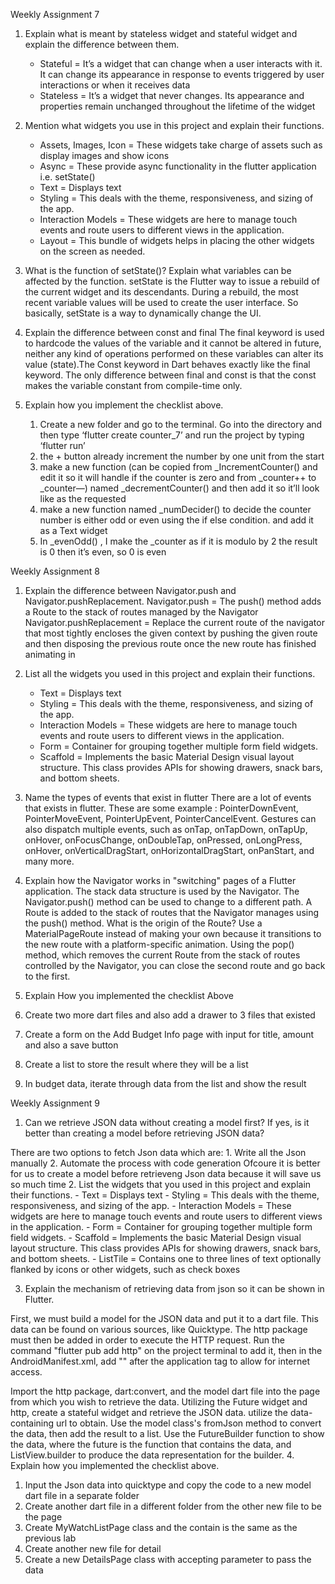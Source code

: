 Weekly Assignment 7
1. Explain what is meant by stateless widget and stateful widget and explain the difference between them.
	
	- Stateful = It’s a widget that can change when a user interacts with it. It can change its appearance in response to events triggered by user interactions or when it receives data
	- Stateless = It’s a widget that never changes. Its appearance and properties remain unchanged throughout the lifetime of the widget
2. Mention what widgets you use in this project and explain their functions.
	- Assets, Images, Icon = These widgets take charge of assets such as display images and show icons
	-  Async = These provide async functionality in the flutter application i.e. setState()
	- Text = Displays text
	- Styling = This deals with the theme, responsiveness, and sizing of the app.
	- Interaction Models = These widgets are here to manage touch events and route users to different views in the application.
	- Layout = This bundle of widgets helps in placing the other widgets on the screen as needed.

3. What is the function of setState()? Explain what variables can be affected by the function.
setState is the Flutter way to issue a rebuild of the current widget and its descendants. During a rebuild, the most recent variable values will be used to create the user interface. So basically, setState is a way to dynamically change the UI.

4. Explain the difference between const and final
	The final keyword is used to hardcode the values of the variable and it cannot be altered in future, neither any kind of operations performed on these variables can alter its value (state).The Const keyword in Dart behaves exactly like the final keyword. The only difference between final and const is that the const makes the variable constant from compile-time only.

5. Explain how you implement the checklist above.
	1. Create a new folder and go to the terminal. Go into the directory and then type ‘flutter create counter_7’ and run the project by typing ‘flutter run’
	1. the + button already increment the number by one unit from the start
	2. make a new function (can be copied from _IncrementCounter() and edit it so it will handle if the counter is zero and from _counter++ to _counter—) named _decrementCounter() and then add it so it’ll look like as the requested
	3. make a new function named _numDecider() to decide the counter number is either odd or even using the if else condition. and add it as a Text widget
	4. In _evenOdd() , I make the _counter as if it is modulo by 2 the result is 0 then it’s even, so 0 is even
	

Weekly Assignment 8
1. Explain the difference between Navigator.push and Navigator.pushReplacement.
Navigator.push = The push() method adds a Route to the stack of routes managed by the Navigator
Navigator.pushReplacement = Replace the current route of the navigator that most tightly encloses the given context by pushing the given route and then disposing the previous route once the new route has finished animating in

2. List all the widgets you used in this project and explain their functions.
	- Text = Displays text
	- Styling = This deals with the theme, responsiveness, and sizing of the app.
	- Interaction Models = These widgets are here to manage touch events and route users to different views in the application.
	- Form = Container for grouping together multiple form field widgets.
	- Scaffold = Implements the basic Material Design visual layout structure. This class provides APIs for showing drawers, snack bars, and bottom sheets.
3. Name the types of events that exist in flutter
There are a lot of events that exists in flutter. These are some example : 
PointerDownEvent, PointerMoveEvent, PointerUpEvent, PointerCancelEvent. Gestures can also dispatch multiple events, such as onTap, onTapDown, onTapUp, onHover, onFocusChange, onDoubleTap, onPressed, onLongPress, onHover, onVerticalDragStart, onHorizontalDragStart, onPanStart, and many more.

4. Explain how the Navigator works in "switching" pages of a Flutter application.
The stack data structure is used by the Navigator. The Navigator.push() method can be used to change to a different path. A Route is added to the stack of routes that the Navigator manages using the push() method. What is the origin of the Route? Use a MaterialPageRoute instead of making your own because it transitions to the new route with a platform-specific animation. Using the pop() method, which removes the current Route from the stack of routes controlled by the Navigator, you can close the second route and go back to the first.

5. Explain How you implemented the checklist Above
1. Create two more dart files and also add a drawer to 3 files that existed
2. Create a form on the Add Budget Info page with input for title, amount and also a save button
3. Create a list to store the result where they will be a list
4. In budget data, iterate through data from the list and show the result


Weekly Assignment 9
1. Can we retrieve JSON data without creating a model first? If yes, is it better than creating a model before retrieving JSON data?

There are two options to fetch Json data which are: 1. Write all the Json manually 2. Automate the process with code generation
Ofcoure it is better for us to create a model before retrieveng Json data because it will save us so much time
2. List the widgets that you used in this project and explain their functions.
	- Text = Displays text
	- Styling = This deals with the theme, responsiveness, and sizing of the app.
	- Interaction Models = These widgets are here to manage touch events and route users to different views in the application.
	- Form = Container for grouping together multiple form field widgets.
	- Scaffold = Implements the basic Material Design visual layout structure. This class provides APIs for showing drawers, snack bars, and bottom sheets.
	- ListTile = Contains one to three lines of text optionally flanked by icons or other widgets, such as check boxes

3. Explain the mechanism of retrieving data from json so it can be shown in Flutter.

First, we must build a model for the JSON data and put it to a dart file. This data can be found on various sources, like Quicktype. The http package must then be added in order to execute the HTTP request. Run the command "flutter pub add http" on the project terminal to add it, then in the AndroidManifest.xml, add "" after the application tag to allow for internet access.

Import the http package, dart:convert, and the model dart file into the page from which you wish to retrieve the data. Utilizing the Future widget and http, create a stateful widget and retrieve the JSON data. utilize the data-containing url to obtain. Use the model class's fromJson method to convert the data, then add the result to a list. Use the FutureBuilder function to show the data, where the future is the function that contains the data, and ListView.builder to produce the data representation for the builder.
4. Explain how you implemented the checklist above.
1. Input the Json data into quicktype and copy the code to a new model dart file in a separate folder
2. Create another dart file in a different folder from the other new file to be the page
3. Create MyWatchListPage class and the contain is the same as the previous lab
4. Create another new file for detail
5. Create a new DetailsPage class with accepting parameter to pass the data
